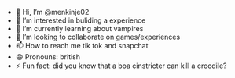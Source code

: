 - 👋 Hi, I’m @menkinje02
- 👀 I’m interested in buliding a experience
- 🌱 I’m currently learning about vampires
- 💞️ I’m looking to collaborate on games/experiences
- 📫 How to reach me tik tok and snapchat
- 😄 Pronouns: british
- ⚡ Fun fact: did you know that a boa cinstricter can kill a crocdile?

<!---
menkinje02/menkinje02 is a ✨ special ✨ repository because its `README.md` (this file) appears on your GitHub profile.
You can click the Preview link to take a look at your changes.
--->
